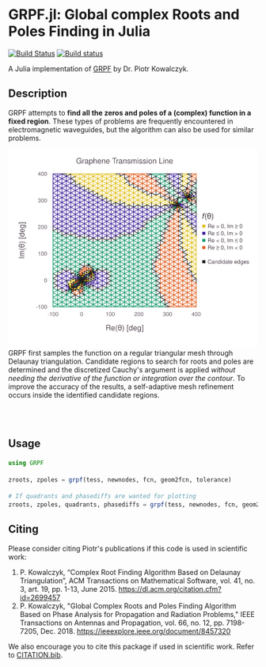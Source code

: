 # GRPF.jl: Global complex Roots and Poles Finding in Julia

[![Build Status](https://travis-ci.com/EP-Guy/GRPF.jl.svg?token=U9y2eEri8JFAZrWUCrwX&branch=master)](https://travis-ci.com/EP-Guy/GRPF.jl) [![Build status](https://ci.appveyor.com/api/projects/status/gioglmp08jcivc7h?svg=true)](https://ci.appveyor.com/project/EP-Guy/grpf-jl)

A Julia implementation of [GRPF](https://github.com/PioKow/GRPF) by Dr. Piotr Kowalczyk.

## Description

GRPF attempts to **find all the zeros and poles of a (complex) function in a fixed region**. These types of problems are frequently encountered in electromagnetic waveguides, but the algorithm can also be used for similar problems.

<img align="left" src="graphenetransmissionline.svg"> GRPF first samples the function on a regular triangular mesh through Delaunay triangulation. Candidate regions to search for roots and poles are determined and the discretized Cauchy's argument is applied _without needing the derivative of the function or integration over the contour_. To improve the accuracy of the results, a self-adaptive mesh refinement occurs inside the identified candidate regions.

<br/><br/>

## Usage

```julia
using GRPF

zroots, zpoles = grpf(tess, newnodes, fcn, geom2fcn, tolerance)

# If quadrants and phasediffs are wanted for plotting
zroots, zpoles, quadrants, phasediffs = grpf(tess, newnodes, fcn, geom2fcn, tolerance, PhaseDiffs())
```

## Citing

Please consider citing Piotr's publications if this code is used in scientific work:

  1. P. Kowalczyk, “Complex Root Finding Algorithm Based on Delaunay Triangulation”, ACM Transactions on Mathematical Software, vol. 41, no. 3, art. 19, pp. 1-13, June 2015. https://dl.acm.org/citation.cfm?id=2699457
  2. P. Kowalczyk, "Global Complex Roots and Poles Finding Algorithm Based on Phase Analysis for Propagation and Radiation Problems," IEEE Transactions on Antennas and Propagation, vol. 66, no. 12, pp. 7198-7205, Dec. 2018. https://ieeexplore.ieee.org/document/8457320

We also encourage you to cite this package if used in scientific work. Refer to [CITATION.bib](CITATION.bib).
